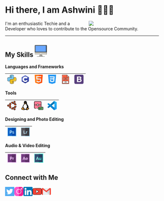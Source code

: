 <h1>Hi there, I am Ashwini 🙋🏽‍♂️</h1> 


<img align='right' src="https://miro.medium.com/max/1400/1*qdAW1TjCN57h1lbuuzvchg.gif" width="230">


I'm an enthusiastic Techie and a Developer who loves to contribute to the Opensource Community. 

---

 ## My Skills <img alt="Computer" width="40px" src="/desktop.png"/>

  **Languages and Frameworks**
 
 <img alt="Python" width="30px" src="/python.png"/>|<img alt="C" width="30px" src="/c-programming.png"/>|<img alt="HTML" width="30px" src="/html.png"/>|<img alt="CSS" width="30px" src="/css-3.png"/>|<img alt="JavaScript" width="30px" src="/javascript.png"/>|<img alt="Bootstrap" width="30px" src="/bootstrap-logo.png"/>|
 |--|--|--|--|--|--|
 
 **Tools**
 
 <img alt="Ubuntu" width="30px" src="/ubuntu.png"/>|<img alt="Linux" width="30px" src="/linux.png"/>|<img alt="Git" width="30px" src="/git.png"/>|<img alt="VSCode" width="30px" src="/vscode.png"/>
 |--|--|--|--|
 
 **Designing and Photo Editing**
 
<img alt="Adobe Photoshop" width="30px" src="/photoshop.png"/>|<img alt="Adobe Lightroom" width="30px" src="/lightroom.png"/>
 |--|--|

**Audio & Video Editing**

<img alt="Adobe Premiere Pro" width="30px" src="/premier.png"/>|<img alt="Adobe After Effects" width="30px" src="/after-effects.png"/>|<img alt="Adobe Audition" width="30px" src="/audition.png"/>
|--|--|--|

 **Connect with Me**
---
[<img align="left" alt="Twitter - Rohan Das" width="30px" src="/twitter.png" />](https://twitter.com/rohandas28) [<img align="left" alt="Instagram - Rohan Das" width="30px" src="/instagram.png" />](https://www.instagram.com/RohanDasRD) [<img align="left" alt="LinkedIn - Rohan Das" width="30px" src="/linkedin.png" />](https://www.linkedin.com/in/rohandas28) [<img align="left" alt="YouTube -Rohan Das" width="30px" src="/youtube.png" />](https://www.youtube.com/channel/UCDc7jFDbYlaGKiys0TjXdyg) [<img align="left" alt="Email -Rohan Das" width="30px" src="/gmail.png" />](mailto:asonar989@gmail.com)

